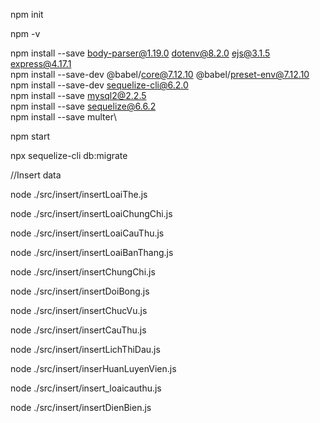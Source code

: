 npm init

npm -v

npm install --save body-parser@1.19.0 dotenv@8.2.0 ejs@3.1.5 express@4.17.1\
npm install --save-dev @babel/core@7.12.10 @babel/preset-env@7.12.10\
npm install --save-dev sequelize-cli@6.2.0\
npm install --save mysql2@2.2.5\
npm install --save sequelize@6.6.2\
npm install --save multer\

npm start

npx sequelize-cli db:migrate

//Insert data

node ./src/insert/insertLoaiThe.js

node ./src/insert/insertLoaiChungChi.js

node ./src/insert/insertLoaiCauThu.js

node ./src/insert/insertLoaiBanThang.js

node ./src/insert/insertChungChi.js

node ./src/insert/insertDoiBong.js

node ./src/insert/insertChucVu.js

node ./src/insert/insertCauThu.js

node ./src/insert/insertLichThiDau.js

node ./src/insert/inserHuanLuyenVien.js

node ./src/insert/insert_loaicauthu.js

node ./src/insert/insertDienBien.js
